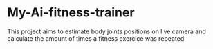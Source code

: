 # My-Ai-fitness-trainer
This project aims to estimate body joints positions on live camera and calculate the amount of times a fitness exercice was repeated
